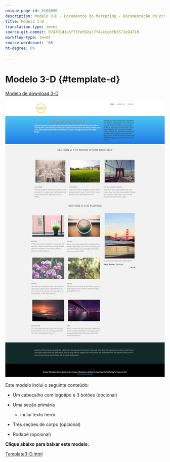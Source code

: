 ```yaml
---
unique-page-id: 8160090
description: Modelo 3-D - Documentos do Marketing - Documentação do produto
title: Modelo 3-D
translation-type: tm+mt
source-git-commit: 074701d1a5f75fe592ac7f44cce6fb3571e94710
workflow-type: tm+mt
source-wordcount: '66'
ht-degree: 0%

---
```



# Modelo 3-D {#template-d}

[Modelo de download 3-D](https://docs.marketo.com/download/attachments/8160090/template3-d.html?version=1&amp;modificationdate=1434390935000&amp;api=v2)

![](assets/image2015-6-15-11-3a29-3a7.png)

Este modelo inclui o seguinte conteúdo:

* Um cabeçalho com logotipo e 3 botões (opcional)
* Uma seção primária

   * inclui texto herói.

* Três seções de corpo (opcional)
* Rodapé (opcional)

**Clique abaixo para baixar este modelo:**

[Template3-D.html](https://docs.marketo.com/download/attachments/8160090/template3-d.html?version=1&amp;modificationdate=1434390935000&amp;api=v2)
